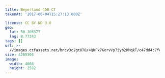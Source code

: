 ```yaml
---
title: Beyerland 450 CT
takenAt: '2017-06-04T15:27:13.000Z'

license: CC BY-ND 3.0
geo:
  lat: 50.106377
  lng: 8.77343
tags: []
url: >-
  //images.ctfassets.net/bncv3c2gt878/4QHFx7GorvVp7iyb2RMqkT/c47dd4c7fc39a5ea6407c9b9a368b178/beyerland-450-ct_34251040734_o
size: 4285306
image:
  width: 4608
  height: 2592
---
```

